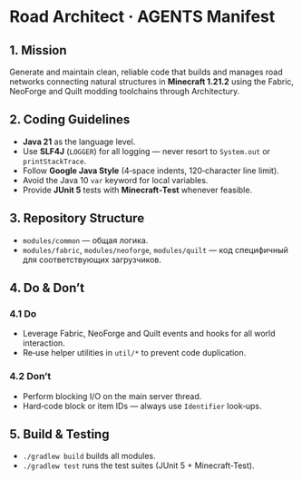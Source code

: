 # Road Architect · AGENTS Manifest

## 1. Mission


Generate and maintain clean, reliable code that builds and manages road networks connecting natural structures in **Minecraft 1.21.2** using the Fabric, NeoForge and Quilt modding toolchains through Architectury.
## 2. Coding Guidelines

* **Java 21** as the language level.
* Use **SLF4J** (`LOGGER`) for all logging — never resort to `System.out` or `printStackTrace`.
* Follow **Google Java Style** (4‑space indents, 120‑character line limit).
* Avoid the Java 10 `var` keyword for local variables.
* Provide **JUnit 5** tests with **Minecraft‑Test** whenever feasible.

## 3. Repository Structure

* `modules/common` — общая логика.
* `modules/fabric`, `modules/neoforge`, `modules/quilt` — код специфичный для соответствующих загрузчиков.

## 4. Do & Don’t

### 4.1 Do

* Leverage Fabric, NeoForge and Quilt events and hooks for all world interaction.
* Re‑use helper utilities in `util/*` to prevent code duplication.

### 4.2 Don’t

* Perform blocking I/O on the main server thread.
* Hard‑code block or item IDs — always use `Identifier` look‑ups.

## 5. Build & Testing

* `./gradlew build` builds all modules.
* `./gradlew test` runs the test suites (JUnit 5 + Minecraft-Test).

